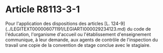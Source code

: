 # Article R8113-3-1

<div align="left">
  Pour l'application des dispositions des articles [L. 124-9](../LEGITEXT000006071191/LEGIARTI000029234123.md) du code de l'éducation, l'organisme d'accueil ou l'établissement d'enseignement communique, à leur demande, aux agents de contrôle de l'inspection du travail une copie de la convention de stage conclue avec le stagiaire.